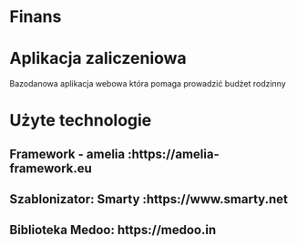 # Finans

<h1>Aplikacja zaliczeniowa</h1> 
  Bazodanowa aplikacja webowa która pomaga prowadzić budżet rodzinny 
<h1>Użyte technologie</h1>
<h2>Framework - amelia :https://amelia-framework.eu</h2>
<h2>Szablonizator: Smarty :https://www.smarty.net</h2>
<h2>Biblioteka Medoo: https://medoo.in</h2>
